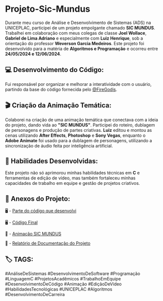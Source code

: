 # Projeto-Sic-Mundus

Durante meu curso de Análise e Desenvolvimento de Sistemas (ADS) na UNICEPLAC, participei de um projeto empolgante chamado **SIC MUNDUS**. Trabalhei em colaboração com meus colegas de classe **Joel Wollace**, **Gabriel de Lima Adriano** e especialmente com **Luiz Henrique**, sob a orientação do professor **Weverson Garcia Medeiros**. Este projeto foi desenvolvido para a matéria de **Algoritmos e Programação** e ocorreu entre **24/05/2024 e 12/06/2024**.

## 💻 Desenvolvimento do Código:

Fui responsável por organizar e melhorar a interatividade com o usuário, partindo da base do código fornecida pelo [@FireGodis](https://www.linkedin.com/in/firegodis).

## 🎬 Criação da Animação Temática:

Colaborei na criação de uma animação temática que conectava com a ideia do projeto, dando vida ao **"SIC MUNDUS"**. Participei do roteiro, dublagem de personagens e produção de partes criativas. **Luiz** editou e montou as cenas utilizando **After Effects**, **Photoshop** e **Sony Vegas**, enquanto o **Adobe Animate** foi usado para a dublagem de personagens, utilizando a sincronização de áudio feita por inteligência artificial.

## 🔧 Habilidades Desenvolvidas:

Este projeto não só aprimorou minhas habilidades técnicas em **C** e ferramentas de edição de vídeo, mas também fortaleceu minhas capacidades de trabalho em equipe e gestão de projetos criativos.

## 🔗 Anexos do Projeto:

🖥️ - [Parte do código que desenvolvi](https://www.onlinegdb.com/aWw7LNUPi)

🖥️ - [Código Final](https://www.onlinegdb.com/t1lQ04s40)

🎥 - [Animação SIC MUNDUS](https://youtu.be/kOnvbYrvn-4?si=fkoWFXgag17z8DTJ)

📄 - [Relatório de Documentação do Projeto](https://drive.google.com/file/d/17H4VnktBB3eaQ5giRp3veBbYfSIhjRpE/view?pli=1)

## 🏷️ TAGS:

#AnáliseDeSistemas #DesenvolvimentoDeSoftware #Programação #LinguagemC #ProjetosAcadêmicos #TrabalhoEmEquipe #DesenvolvimentoDeCódigo #Animação #EdiçãoDeVídeo #HabilidadesTecnológicas #UNICEPLAC #Algoritmos #DesenvolvimentoDeCarreira

